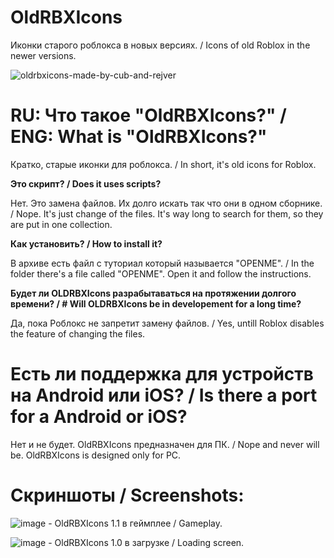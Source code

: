 # OldRBXIcons
Иконки старого роблокса в новых версиях. / Icons of old Roblox in the newer versions.

![oldrbxicons-made-by-cub-and-rejver](https://user-images.githubusercontent.com/83903792/154422801-adfa5a8a-312c-4c34-b36f-4fb65ac7ed2c.svg)

# **RU: Что такое "OldRBXIcons?" / ENG: What is "OldRBXIcons?"**

Кратко, старые иконки для роблокса. / In short, it's old icons for Roblox.


**Это скрипт? / Does it uses scripts?**

Нет. Это замена файлов. Их долго искать так что они в одном сборнике. / Nope. It's just change of the files. It's way long to search for them, so they are put in one collection.


**Как установить? / How to install it?**

В архиве есть файл с туториал который называется "OPENME". / In the folder there's a file called "OPENME". Open it and follow the instructions.

**Будет ли OLDRBXIcons разрабытаваться на протяжении долгого времени? / # Will OLDRBXIcons be in developement for a long time?**

Да, пока Роблокс не запретит замену файлов. / Yes, untill Roblox disables the feature of changing the files. 


# **Есть ли поддержка для устройств на Android или iOS? / Is there a port for a Android or iOS?**

Нет и не будет. OldRBXIcons предназначен для ПК. / Nope and never will be. OldRBXIcons is designed only for PC.


# **Скриншоты / Screenshots:**
![image](https://user-images.githubusercontent.com/83903792/154313859-a860f0a7-4bf5-4cdf-853c-499a7ae8bc37.png) - OldRBXIcons 1.1 в геймплее / Gameplay.

![image](https://user-images.githubusercontent.com/83903792/154313996-597bd834-d882-4e0d-83ff-6341c9bff697.png) - OldRBXIcons 1.0 в загрузке / Loading screen.
